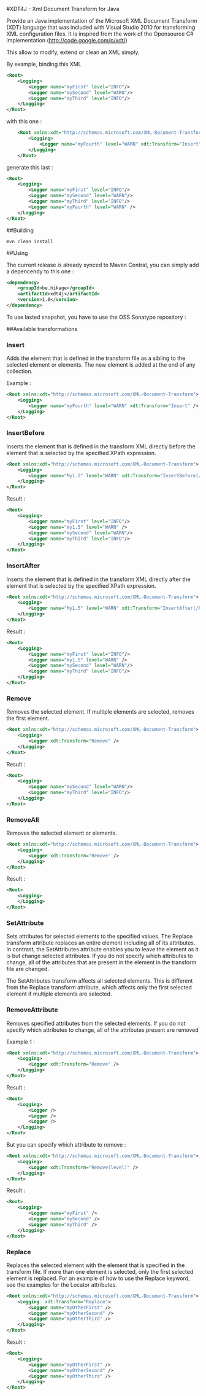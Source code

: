 #XDT4J - Xml Document Transform for Java

Provide an Java implementation of the Microsoft XML Document Transform (XDT) language that was included with Visual Studio 2010 for transforming XML configuration files.
It is inspired from the work of the Opensource C# implementation (http://code.google.com/p/xdt/)

This allow to modify, extend or clean an XML simply.

By example, binding this XML
```xml
<Root>
	<Logging>
		<Logger name="myFirst" level="INFO"/>
		<Logger name="mySecond" level="WARN"/>
		<Logger name="myThird" level="INFO"/>
	</Logging>
</Root>
```
with this one :

```xml
	<Root xmlns:xdt="http://schemas.microsoft.com/XML-Document-Transform">
		<Logging>
			<Logger name="myFourth" level="WARN" xdt:Transform="Insert" />
		</Logging>
	</Root>
```

generate this last :

```xml
<Root>
	<Logging>
        <Logger name="myFirst" level="INFO"/>
		<Logger name="mySecond" level="WARN"/>
		<Logger name="myThird" level="INFO"/>
		<Logger name="myFourth" level="WARN" />
	</Logging>
</Root>
```

##Building

    mvn clean install

##Using

The current release is already synced to Maven Central, you can simply add a depencendy to this one :

```xml
<dependency>
    <groupId>be.hikage</groupId>
    <artifactId>xdt4j</artifactId>
    <version>1.0</version>
</dependency>
```

To use lasted snapshot, you have to use the OSS Sonatype repository :

##Available transformations

### Insert

Adds the element that is defined in the transform file as a sibling to the selected element or elements. The new element is added at the end of any collection.

Example :
```xml
<Root xmlns:xdt="http://schemas.microsoft.com/XML-Document-Transform">
	<Logging>
		<Logger name="myFourth" level="WARN" xdt:Transform="Insert" />
	</Logging>
</Root>
```

### InsertBefore

Inserts the element that is defined in the transform XML directly before the element that is selected by the specified XPath expression.

```xml
<Root xmlns:xdt="http://schemas.microsoft.com/XML-Document-Transform">
	<Logging>
		<Logger name="My1.5" level="WARN" xdt:Transform="InsertBefore(/Root/Logging/Logger[@name='MySecond']" />
	</Logging>
</Root>
```

Result :

```xml
<Root>
	<Logging>
		<Logger name="myFirst" level="INFO"/>
		<Logger name="my1.5" level="WARN" />
		<Logger name="mySecond" level="WARN"/>
		<Logger name="myThird" level="INFO"/>
	</Logging>
</Root>
```


### InsertAfter

Inserts the element that is defined in the transform XML directly after the element that is selected by the specified XPath expression.

```xml
<Root xmlns:xdt="http://schemas.microsoft.com/XML-Document-Transform">
	<Logging>
		<Logger name="My1.5" level="WARN" xdt:Transform="InsertAfter(/Root/Logging/Logger[@name='MyFirst']" />
	</Logging>
</Root>
```

Result :

```xml
<Root>
	<Logging>
		<Logger name="myFirst" level="INFO"/>
		<Logger name="my1.5" level="WARN" />
		<Logger name="mySecond" level="WARN"/>
		<Logger name="myThird" level="INFO"/>
	</Logging>
</Root>
```

### Remove

Removes the selected element. If multiple elements are selected, removes the first element.

```xml
<Root xmlns:xdt="http://schemas.microsoft.com/XML-Document-Transform">
	<Logging>
		<Logger xdt:Transform="Remove" />
	</Logging>
</Root>
```

Result :

```xml
<Root>
	<Logging>
		<Logger name="mySecond" level="WARN"/>
		<Logger name="myThird" level="INFO"/>
	</Logging>
</Root>
```

### RemoveAll

Removes the selected element or elements.

```xml
<Root xmlns:xdt="http://schemas.microsoft.com/XML-Document-Transform">
	<Logging>
		<Logger xdt:Transform="Remove" />
	</Logging>
</Root>
```

Result :

```xml
<Root>
	<Logging>
	</Logging>
</Root>
```


### SetAttribute

Sets attributes for selected elements to the specified values. The Replace transform attribute replaces an entire element including all of its attributes. In contrast, the SetAttributes attribute enables you to leave the element as it is but change selected attributes. If you do not specify which attributes to change, all of the attributes that are present in the element in the transform file are changed.

The SetAttributes transform affects all selected elements. This is different from the Replace transform attribute, which affects only the first selected element if multiple elements are selected.

### RemoveAttribute

Removes specified attributes from the selected elements.
If you do not specify which attributes to change, all of the attributes present are removed

Example 1 :

```xml
<Root xmlns:xdt="http://schemas.microsoft.com/XML-Document-Transform">
	<Logging>
		<Logger xdt:Transform="Remove" />
	</Logging>
</Root>
```

Result :

```xml
<Root>
	<Logging>
    	<Logger />
		<Logger />
		<Logger />
	</Logging>
</Root>
```


But you can specify which attribute to remove :

```xml
<Root xmlns:xdt="http://schemas.microsoft.com/XML-Document-Transform">
	<Logging>
		<Logger xdt:Transform="Remove(level)" />
	</Logging>
</Root>
```

Result :

```xml
<Root>
	<Logging>
    	<Logger name="myFirst" />
    	<Logger name="mySecond" />
    	<Logger name="myThird" />
    </Logging>
</Root>
```

### Replace

Replaces the selected element with the element that is specified in the transform file. If more than one element is selected, only the first selected element is replaced. For an example of how to use the Replace keyword, see the examples for the Locator attributes.

```xml
<Root xmlns:xdt="http://schemas.microsoft.com/XML-Document-Transform">
	<Logging  xdt:Transform="Replace">
		<Logger name="myOtherFirst" />
		<Logger name="myOtherSecond" />
    	<Logger name="myOtherThird" />
    </Logging>
</Root>
```

Result :

```xml
<Root>
    <Logging>
		<Logger name="myOtherFirst" />
		<Logger name="myOtherSecond" />
		<Logger name="myOtherThird" />
	</Logging>
</Root>
```



